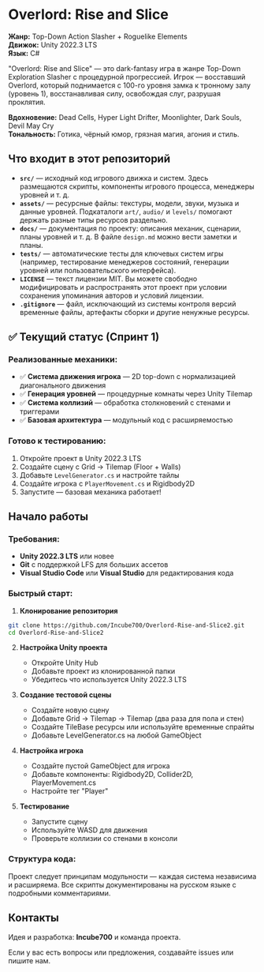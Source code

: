 # Overlord: Rise and Slice

**Жанр:** Top-Down Action Slasher + Roguelike Elements  
**Движок:** Unity 2022.3 LTS  
**Язык:** C#

"Overlord: Rise and Slice" — это dark-fantasy игра в жанре Top-Down Exploration Slasher с процедурной прогрессией. Игрок — восставший Overlord, который поднимается с 100-го уровня замка к тронному залу (уровень 1), восстанавливая силу, освобождая слуг, разрушая проклятия.

**Вдохновение:** Dead Cells, Hyper Light Drifter, Moonlighter, Dark Souls, Devil May Cry  
**Тональность:** Готика, чёрный юмор, грязная магия, агония и стиль.

## Что входит в этот репозиторий

* **`src/`** — исходный код игрового движка и систем. Здесь размещаются скрипты, компоненты игрового процесса, менеджеры уровней и т. д.
* **`assets/`** — ресурсные файлы: текстуры, модели, звуки, музыка и данные уровней. Подкаталоги `art/`, `audio/` и `levels/` помогают держать разные типы ресурсов раздельно.
* **`docs/`** — документация по проекту: описания механик, сценарии, планы уровней и т. д. В файле `design.md` можно вести заметки и планы.
* **`tests/`** — автоматические тесты для ключевых систем игры (например, тестирование менеджеров состояний, генерации уровней или пользовательского интерфейса).
* **`LICENSE`** — текст лицензии MIT. Вы можете свободно модифицировать и распространять этот проект при условии сохранения упоминания авторов и условий лицензии.
* **`.gitignore`** — файл, исключающий из системы контроля версий временные файлы, артефакты сборки и другие ненужные ресурсы.

## ✅ Текущий статус (Спринт 1)

### Реализованные механики:
- ✅ **Система движения игрока** — 2D top-down с нормализацией диагонального движения
- ✅ **Генерация уровней** — процедурные комнаты через Unity Tilemap
- ✅ **Система коллизий** — обработка столкновений с стенами и триггерами
- ✅ **Базовая архитектура** — модульный код с расширяемостью

### Готово к тестированию:
1. Откройте проект в Unity 2022.3 LTS
2. Создайте сцену с Grid → Tilemap (Floor + Walls)
3. Добавьте `LevelGenerator.cs` и настройте тайлы
4. Создайте игрока с `PlayerMovement.cs` и Rigidbody2D
5. Запустите — базовая механика работает!

## Начало работы

### Требования:
- **Unity 2022.3 LTS** или новее
- **Git** с поддержкой LFS для больших ассетов
- **Visual Studio Code** или **Visual Studio** для редактирования кода

### Быстрый старт:
1. **Клонирование репозитория**
```bash
git clone https://github.com/Incube700/Overlord-Rise-and-Slice2.git
cd Overlord-Rise-and-Slice2
```

2. **Настройка Unity проекта**
   - Откройте Unity Hub
   - Добавьте проект из клонированной папки
   - Убедитесь что используется Unity 2022.3 LTS

3. **Создание тестовой сцены**
   - Создайте новую сцену
   - Добавьте Grid → Tilemap → Tilemap (два раза для пола и стен)
   - Создайте TileBase ресурсы или используйте временные спрайты
   - Добавьте LevelGenerator.cs на любой GameObject

4. **Настройка игрока**
   - Создайте пустой GameObject для игрока
   - Добавьте компоненты: Rigidbody2D, Collider2D, PlayerMovement.cs
   - Настройте тег "Player"

5. **Тестирование**
   - Запустите сцену
   - Используйте WASD для движения
   - Проверьте коллизии со стенами в консоли

### Структура кода:
Проект следует принципам модульности — каждая система независима и расширяема. Все скрипты документированы на русском языке с подробными комментариями.

## Контакты

Идея и разработка: **Incube700** и команда проекта.

Если у вас есть вопросы или предложения, создавайте issues или пишите нам.